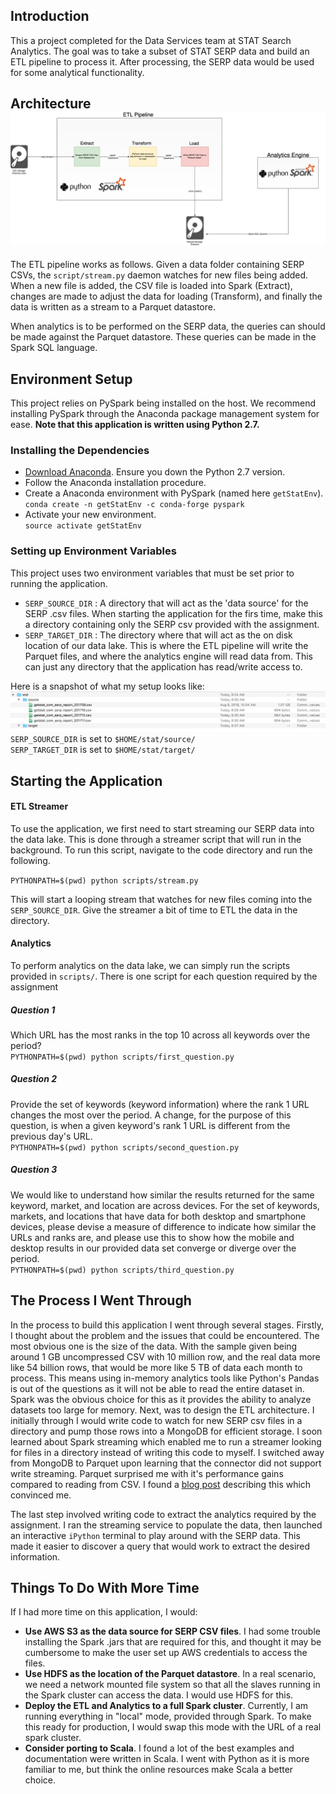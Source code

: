 
  
## Introduction 

This a project completed for the Data Services team at STAT Search Analytics. The goal was to take a subset of STAT SERP data and build an ETL pipeline to process it. After processing, the SERP data would be used for some analytical functionality.     
    
## Architecture ![STAT ETL Architecture](https://raw.githubusercontent.com/tuckerbuchy/getstat-dataservices/master/assets/getstat.png)    
 The ETL pipeline works as follows. Given a data folder containing SERP CSVs, the `script/stream.py` daemon watches for new files being added. When a new file is added, the CSV file is loaded into Spark (Extract), changes are made to adjust the data for loading (Transform), and finally the data is written as a stream to a Parquet datastore.     
    
When analytics is to be performed on the SERP data, the queries can should be made against the Parquet datastore. These queries can be made in the Spark SQL language.     
    
## Environment Setup 
This project relies on PySpark being installed on the host. We recommend installing PySpark through the Anaconda package management system for ease. **Note that this application is written using Python 2.7.**    
  ### Installing the Dependencies  
 - [Download Anaconda](https://www.continuum.io/downloads%20%28python%202.7%29). Ensure you down the Python 2.7 version.    
 - Follow the Anaconda installation procedure.    
 - Create a Anaconda environment with PySpark (named here `getStatEnv`).    
     ```conda create -n getStatEnv -c conda-forge pyspark```    
 - Activate your new environment.    
    ```source activate getStatEnv```  
  
  ### Setting up Environment Variables  
This project uses two environment variables that must be set prior to running the application.  
  
 - `SERP_SOURCE_DIR` : A directory that will act as the 'data source' for the SERP .csv files. When starting the application for the firs time, make this a directory containing only the SERP csv provided with the assignment.   
 - `SERP_TARGET_DIR` : The directory where that will act as the on disk location of our data lake. This is where the ETL pipeline will write the Parquet files, and where the analytics engine will read data from. This can just any directory that the application has read/write access to.  
  
Here is a snapshot of what my setup looks like:  
![Local Directory Setup](https://raw.githubusercontent.com/tuckerbuchy/getstat-dataservices/master/assets/dir_structure.png)  
`SERP_SOURCE_DIR` is set to `$HOME/stat/source/`  
`SERP_TARGET_DIR` is set to `$HOME/stat/target/`  
  
## Starting the Application  
  
#### ETL Streamer  
To use the application, we first need to start streaming our SERP data into the data lake. This is done through a streamer script that will run in the background. To run this script, navigate to the code directory and run the following.  
  
`PYTHONPATH=$(pwd) python scripts/stream.py`  
  
This will start a looping stream that watches for new files coming into the `SERP_SOURCE_DIR`. Give the streamer a bit of time to ETL the data in the directory.  
  
#### Analytics  
To perform analytics on the data lake, we can simply run the scripts provided in `scripts/`. There is one script for each question required by the assignment  
  
##### Question 1  
Which URL has the most ranks in the top 10 across all keywords over the period?  
`PYTHONPATH=$(pwd) python scripts/first_question.py`  
##### Question 2  
Provide the set of keywords (keyword information) where the rank 1 URL changes the most over the period. A change, for the purpose of this question, is when a given keyword's rank 1 URL is different from the previous day's URL.  
`PYTHONPATH=$(pwd) python scripts/second_question.py`  
##### Question 3  
We would like to understand how similar the results returned for the same keyword, market, and location are across devices. For the set of keywords, markets, and locations that have data for both desktop and smartphone devices, please devise a measure of difference to indicate how similar the URLs and ranks are, and please use this to show how the mobile and desktop results in our provided data set converge or diverge over the period.  
`PYTHONPATH=$(pwd) python scripts/third_question.py`  
  
## The Process I Went Through  
In the process to build this application I went through several stages. Firstly, I thought about the problem and the issues that could be encountered. The most obvious one is the size of the data. With the sample given being around 1 GB uncompressed CSV with 10 million row, and the real data more like 54 billion rows, that would be more like 5 TB of data each month to process. This means using in-memory analytics tools like Python's Pandas is out of the questions as it will not be able to read the entire dataset in. Spark was the obvious choice for this as it provides the ability to analyze datasets too large for memory. Next, was to design the ETL architecture. I initially through I would write code to watch for new SERP csv files in a directory and pump those rows into a MongoDB for efficient storage. I soon learned about Spark streaming which enabled me to run a streamer looking for files in a directory instead of writing this code to myself. I switched away from MongoDB to Parquet upon learning that the connector did not support write streaming. Parquet surprised me with it's performance gains compared to reading from CSV. I found a [blog post](https://dzone.com/articles/how-to-be-a-hero-with-powerful-parquet-google-and) describing this which convinced me. 

The last step involved writing code to extract the analytics required by the assignment. I ran the streaming service to populate the data, then launched an interactive `iPython` terminal to play around with the SERP data. This made it easier to discover a query that would work to extract the desired information. 
  
## Things To Do With More Time  
If I had more time on this application, I would:  
  
 - **Use AWS S3 as the data source for SERP CSV files**. I had some trouble installing the Spark .jars that are required for this, and thought it may be cumbersome to make the user set up AWS credentials to access the files.  
 - **Use HDFS as the location of the Parquet datastore**. In a real scenario, we need a network mounted file system so that all the slaves running in the Spark cluster can access the data. I would use HDFS for this.   
 - **Deploy the ETL and Analytics to a full Spark cluster**. Currently, I am running everything in "local" mode, provided through Spark. To make this ready for production, I would swap this mode with the URL of a real spark cluster.   
 - **Consider porting to Scala**. I found a lot of the best examples and documentation were written in Scala. I went with Python as it is more familiar to me, but think the online resources make Scala a better choice.   
